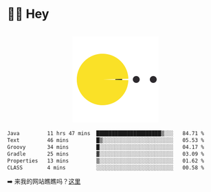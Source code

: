 
# 👋🏻 Hey
<div align="center">
	<br>
	<img src="https://raw.githubusercontent.com/Aniket965/Aniket965/master/pacman.svg?sanitize=true" width="200" height="200">
	<br>
</div>

<!--START_SECTION:waka-->

```text
Java         11 hrs 47 mins  █████████████████████▒░░░   84.71 %
Text         46 mins         █▒░░░░░░░░░░░░░░░░░░░░░░░   05.53 %
Groovy       34 mins         █░░░░░░░░░░░░░░░░░░░░░░░░   04.17 %
Gradle       25 mins         ▓░░░░░░░░░░░░░░░░░░░░░░░░   03.09 %
Properties   13 mins         ▒░░░░░░░░░░░░░░░░░░░░░░░░   01.62 %
CLASS        4 mins          ░░░░░░░░░░░░░░░░░░░░░░░░░   00.58 %
```

<!--END_SECTION:waka-->

 ➡️  来我的网站瞧瞧吗？[这里](https://www.shaolongfei.com)
